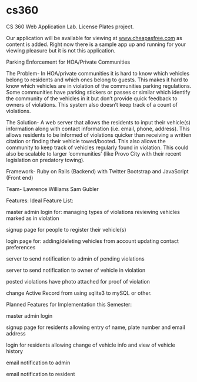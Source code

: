 cs360
=====

CS 360 Web Application Lab. License Plates project.

Our application will be available for viewing at www.cheapasfree.com as content is added.  Right now there is a sample app up and running for your viewing pleasure but it is not this application.

Parking Enforcement for HOA/Private Communities

The Problem-
	In HOA/private communities it is hard to know which vehicles belong to residents and which ones belong to guests.  This makes it hard to know which vehicles are in violation of the communities parking regulations.  Some communities have parking stickers or passes or similar which identify the community of the vehicles in it but don’t provide quick feedback to owners of violations.  This system also doesn’t keep track of a count of violations.

The Solution-
	A web server that allows the residents to input their vehicle(s) information along with contact information (i.e. email, phone, address).  This allows residents to be informed of violations quicker than receiving a written citation or finding their vehicle towed/booted.  This also allows the community to keep track of vehicles regularly found in violation.  This could also be scalable to larger ‘communities’ (like Provo City with their recent legislation on predatory towing).

Framework-
	Ruby on Rails (Backend) with Twitter Bootstrap and JavaScript (Front end)

Team-
	Lawrence Williams
	Sam Gubler







Features:
Ideal Feature List:

master admin login for:
 managing types of violations
 reviewing vehicles marked as in violation
   
 signup page for people to register their vehicle(s)

 login page for:
  adding/deleting vehicles from account
  updating contact preferences

 server to send notification to admin of pending violations

 server to send notification to owner of vehicle in violation

 posted violations have photo attached for proof of violation

 change Active Record from using sqlite3 to mySQL or other.


 Planned Features for Implementation this Semester:

 master admin login

 signup page for residents
  allowing entry of name, plate number and email address

 login for residents
  allowing change of vehicle info and view of vehicle history

 email notification to admin

 email notification to resident
